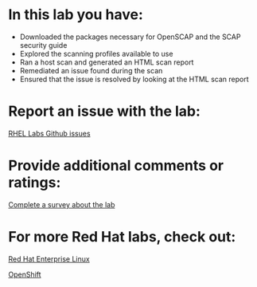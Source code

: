 # In this lab you have:
* Downloaded the packages necessary for OpenSCAP and the SCAP security guide
* Explored the scanning profiles available to use
* Ran a host scan and generated an HTML scan report
* Remediated an issue found during the scan 
* Ensured that the issue is resolved by looking at the HTML scan report

# Report an issue with the lab:
[RHEL Labs Github issues](https://github.com/rhel-labs/learn-katacoda/issues)


# Provide additional comments or ratings:
[Complete a survey about the lab](https://forms.gle/vipkbKFYcKx9YYSs6)

# For more Red Hat labs, check out:
[Red Hat Enterprise Linux](https://lab.redhat.com)

[OpenShift](https://learn.openshift.com)

